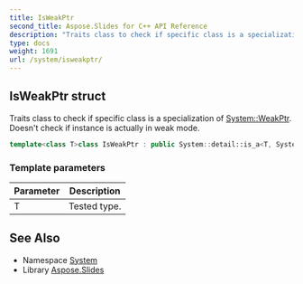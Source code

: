 ```yaml
---
title: IsWeakPtr
second_title: Aspose.Slides for C++ API Reference
description: "Traits class to check if specific class is a specialization of System::WeakPtr. Doesn't check if instance is actually in weak mode."
type: docs
weight: 1691
url: /system/isweakptr/
---
```

## IsWeakPtr struct


Traits class to check if specific class is a specialization of [System::WeakPtr](../weakptr/). Doesn't check if instance is actually in weak mode.

```cpp
template<class T>class IsWeakPtr : public System::detail::is_a<T, System::WeakPtr>
```


### Template parameters

| Parameter | Description |
| --- | --- |
| T | Tested type. |

## See Also

* Namespace [System](../)
* Library [Aspose.Slides](../../)
